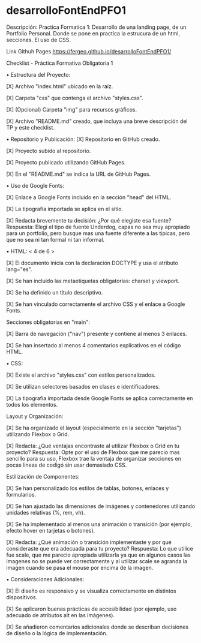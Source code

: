 # desarrolloFontEndPFO1
Descripción:
Practica Formatica 1: Desarrollo de una landing page, de un Portfolio Personal. Donde se pone en practica la estrucura de un html, secciones. El uso de CSS.

Link Githuh Pages
https://fergeo.github.io/desarrolloFontEndPFO1/

Checklist - Práctica Formativa Obligatoria 1


• Estructura del Proyecto:

[X] Archivo "index.html" ubicado en la raíz.

[X] Carpeta "css" que contenga el archivo "styles.css".

[X] (Opcional) Carpeta "img" para recursos gráficos.

[X] Archivo "README.md" creado, que incluya una breve descripción del TP y este checklist.


• Repositorio y Publicación:
[X] Repositorio en GitHub creado.

[X] Proyecto subido al repositorio.

[X] Proyecto publicado utilizando GitHub Pages.

[X] En el "README.md" se indica la URL de GitHub Pages.


• Uso de Google Fonts:

[X] Enlace a Google Fonts incluido en la sección "head" del HTML.

[X] La tipografía importada se aplica en el sitio.

[X] Redacta brevemente tu decisión: ¿Por qué elegiste esa fuente?
Respuesta: Elegi el tipo de fuente Underdog, capas no sea muy apropiado para un portfolio, pero busque mas una fuente diferente a las tipicas, pero que no sea ni tan formal ni tan informal.


• HTML: < 4 de 6 >

[X] El documento inicia con la declaración DOCTYPE y usa el atributo lang="es".

[X] Se han incluido las metaetiquetas obligatorias: charset y viewport.

[X] Se ha definido un título descriptivo.

[X] Se han vinculado correctamente el archivo CSS y el enlace a Google Fonts.


Secciones obligatorias en "main":

[X] Barra de navegación ("nav") presente y contiene al menos 3 enlaces.

[X] Se han insertado al menos 4 comentarios explicativos en el código HTML.


• CSS:

[X] Existe el archivo "styles.css" con estilos personalizados.

[X] Se utilizan selectores basados en clases e identificadores.

[X] La tipografía importada desde Google Fonts se aplica correctamente en todos los elementos.


Layout y Organización:

[X] Se ha organizado el layout (especialmente en la sección "tarjetas") utilizando Flexbox o Grid.

[X] Redacta: ¿Qué ventajas encontraste al utilizar Flexbox o Grid en tu proyecto?
Respuesta: Opte por el uso de Flexbox que me parecio mas sencillo para su uso, Flexbox trae la ventaja de organizar secciones en pocas lineas de codigó sin usar demasiado CSS.


Estilización de Componentes:

[X] Se han personalizado los estilos de tablas, botones, enlaces y formularios.

[X] Se han ajustado las dimensiones de imágenes y contenedores utilizando unidades relativas (%, rem, vh).

[X] Se ha implementado al menos una animación o transición (por ejemplo, efecto hover en tarjetas o botones).

[X] Redacta: ¿Qué animación o transición implementaste y por qué consideraste que era adecuada para tu proyecto?
Respuesta: Lo que utilice fue scale, que me parecio apropiada utilizarla ya que en algunos casos las imagenes no se puede ver correctamente y al utilizar scale se agranda la imagen cuando se pasa el mouse por encima de la imagen.


• Consideraciones Adicionales:

[X] El diseño es responsivo y se visualiza correctamente en distintos dispositivos.

[X] Se aplicaron buenas prácticas de accesibilidad (por ejemplo, uso adecuado de atributos alt en las imágenes).

[X] Se añadieron comentarios adicionales donde se describan decisiones de diseño o la lógica de implementación.


